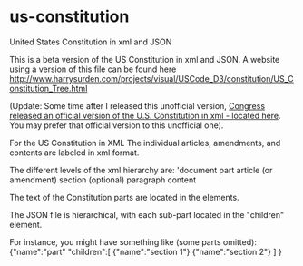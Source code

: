 # us-constitution
United States Constitution in xml and JSON

This is a beta version of the US Constitution in xml and JSON.   A website using a version of this file can be found here http://www.harrysurden.com/projects/visual/USCode_D3/constitution/US_Constitution_Tree.html

(Update: Some time after I released this unofficial version, [Congress released an official version of the U.S. Constitution in xml - located here](https://github.com/usgpo/house-manual/blob/master/114/original-file-names/constitution.xml).  You may prefer that official version to this unofficial one).

For the US Constitution in XML
The individual articles, amendments, and contents are labeled in xml format.

The different levels of the xml hierarchy are:
'document
  part
    article (or amendment)
      section (optional)
         paragraph
            content

 The text of the Constitution parts are located in the <content> elements.

 The JSON file is hierarchical, with each sub-part located in the "children" element.

For instance, you might have something like (some parts omitted):
  {"name":"part"
   "children":[
      {"name":"section 1"}
      {"name":"section 2"}
   ]
   }
